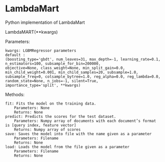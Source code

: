 # LambdaMart
Python implementation of LambdaMart

LambdaMART(**kwargs)

Parameters:

	kwargs: LGBMRegressor parameters
    default :
    (boosting_type='gbdt', num_leaves=31, max_depth=-1, learning_rate=0.1, n_estimators=100, subsample_for_bin=200000,
    objective=None, class_weight=None, min_split_gain=0.0, min_child_weight=0.001, min_child_samples=20, subsample=1.0,
    subsample_freq=0, colsample_bytree=1.0, reg_alpha=0.0, reg_lambda=0.0, random_state=None, n_jobs=-1, silent=True,
    importance_type='split', **kwargs)


Methods:

	fit: Fits the model on the training data.
		Parameters: None
		Returns: None
	predict: Predicts the scores for the test dataset.
		Parameters: Numpy array of documents with each document’s format is [query index, feature vector] 
		Returns: Numpy array of scores
	save: Saves the model into file with the name given as a parameter
		Parameters: Filename
		Returns: None
	load: Loads the model from the file given as a parameter
		Parameters: Filename
		Returns: None
